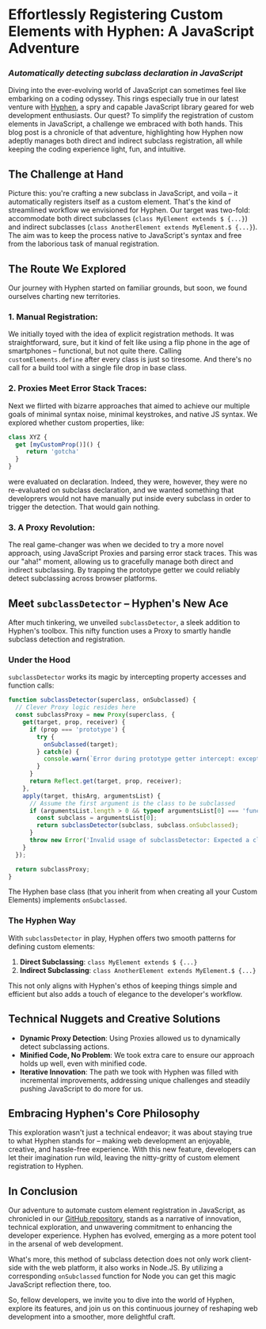 # Effortlessly Registering Custom Elements with Hyphen: A JavaScript Adventure

### *Automatically detecting subclass declaration in JavaScript*

Diving into the ever-evolving world of JavaScript can sometimes feel like embarking on a coding odyssey. This rings especially true in our latest venture with [Hyphen](https://github.com/00000o1/-), a spry and capable JavaScript library geared for web development enthusiasts. Our quest? To simplify the registration of custom elements in JavaScript, a challenge we embraced with both hands. This blog post is a chronicle of that adventure, highlighting how Hyphen now adeptly manages both direct and indirect subclass registration, all while keeping the coding experience light, fun, and intuitive.

## The Challenge at Hand

Picture this: you're crafting a new subclass in JavaScript, and voila – it automatically registers itself as a custom element. That's the kind of streamlined workflow we envisioned for Hyphen. Our target was two-fold: accommodate both direct subclasses (`class MyElement extends $ {...}`) and indirect subclasses (`class AnotherElement extends MyElement.$ {...}`). The aim was to keep the process native to JavaScript's syntax and free from the laborious task of manual registration.

## The Route We Explored

Our journey with Hyphen started on familiar grounds, but soon, we found ourselves charting new territories.

### 1. **Manual Registration**: 
We initially toyed with the idea of explicit registration methods. It was straightforward, sure, but it kind of felt like using a flip phone in the age of smartphones – functional, but not quite there. Calling `customElements.define` after every class is just so tiresome. And there's no call for a build tool with a single file drop in base class.

### 2. **Proxies Meet Error Stack Traces**: 
Next we flirted with bizarre approaches that aimed to achieve our multiple goals of minimal syntax noise, minimal keystrokes, and native JS syntax. We explored whether custom properties, like:

```js
class XYZ {
  get [myCustomProp()]() {
     return 'gotcha'
  }
}
```
were evaluated on declaration. Indeed, they were, however, they were no re-evaluated on subclass declaration, and we wanted something that developrers would not have manually put inside every subclass in order to trigger the detection. That would gain nothing. 

### 3. **A Proxy Revolution**:
The real game-changer was when we decided to try a more novel approach, using JavaScript Proxies and parsing error stack traces. This was our "aha!" moment, allowing us to gracefully manage both direct and indirect subclassing. By trapping the prototype getter we could reliably detect subclassing across browser platforms. 

## Meet `subclassDetector` – Hyphen's New Ace

After much tinkering, we unveiled `subclassDetector`, a sleek addition to Hyphen's toolbox. This nifty function uses a Proxy to smartly handle subclass detection and registration.

### Under the Hood

`subclassDetector` works its magic by intercepting property accesses and function calls:

```javascript
function subclassDetector(superclass, onSubclassed) {
  // Clever Proxy logic resides here
  const subclassProxy = new Proxy(superclass, {
    get(target, prop, receiver) {
      if (prop === 'prototype') {
        try {
          onSubclassed(target);
        } catch(e) {
          console.warn(`Error during prototype getter intercept: exception occurred during onSubclassed handler`, e, onSubclassed);
        }
      }
      return Reflect.get(target, prop, receiver);
    },
    apply(target, thisArg, argumentsList) {
      // Assume the first argument is the class to be subclassed
      if (argumentsList.length > 0 && typeof argumentsList[0] === 'function') {
        const subclass = argumentsList[0];
        return subclassDetector(subclass, subclass.onSubclassed);
      }
      throw new Error('Invalid usage of subclassDetector: Expected a class as argument');
    }
  });

  return subclassProxy;
}
```

The Hyphen base class (that you inherit from when creating all your Custom Elements) implements `onSubclassed`.

### The Hyphen Way

With `subclassDetector` in play, Hyphen offers two smooth patterns for defining custom elements:

1. **Direct Subclassing**: `class MyElement extends $ {...}`
2. **Indirect Subclassing**: `class AnotherElement extends MyElement.$ {...}`

This not only aligns with Hyphen's ethos of keeping things simple and efficient but also adds a touch of elegance to the developer's workflow.

## Technical Nuggets and Creative Solutions

- **Dynamic Proxy Detection**: Using Proxies allowed us to dynamically detect subclassing actions.
- **Minified Code, No Problem**: We took extra care to ensure our approach holds up well, even with minified code.
- **Iterative Innovation**: The path we took with Hyphen was filled with incremental improvements, addressing unique challenges and steadily pushing JavaScript to do more for us.

## Embracing Hyphen's Core Philosophy

This exploration wasn't just a technical endeavor; it was about staying true to what Hyphen stands for – making web development an enjoyable, creative, and hassle-free experience. With this new feature, developers can let their imagination run wild, leaving the nitty-gritty of custom element registration to Hyphen.

## In Conclusion

Our adventure to automate custom element registration in JavaScript, as chronicled in our [GitHub repository](https://github.com/00000o1/-), stands as a narrative of innovation, technical exploration, and unwavering commitment to enhancing the developer experience. Hyphen has evolved, emerging as a more potent tool in the arsenal of web development.

What's more, this method of subclass detection does not only work client-side with the web platform, it also works in Node.JS. By utilizing a corresponding `onSubclassed` function for Node you can get this magic JavaScript reflection there, too.

So, fellow developers, we invite you to dive into the world of Hyphen, explore its features, and join us on this continuous journey of reshaping web development into a smoother, more delightful craft.
